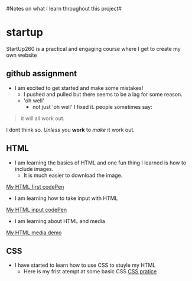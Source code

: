 #Notes on what I learn throughout this project#

# startup

StartUp260 is a practical and engaging course where I get to create my own website

## github assignment
 - I am excited to get started and make some mistakes!
    - I pushed and pulled but there seems to be a lag for some reason.
    - 'oh well'
      - not just 'oh well' I fixed it.
people sometimes say:

>it will all work out.

I dont think so. *Unless* you **work** to *make* it work out.


## HTML 
 - I am learning the basics of HTML and one fun thing I learned is how to include images.
   - It is much easier to download the image.

[My HTML first codePen](https://codepen.io/huntyGwell/pen/MWRWYgO?editors=1100#)

 - I am learning how to take input with HTML

[My HTML input codePen](https://codepen.io/huntyGwell/pen/rNbNavo?editors=1000)

- I am learning about HTML and media

[My HTML media demo](https://codepen.io/huntyGwell/pen/jOROWVL?editors=1000#)

## CSS
 - I have started to learn how to use CSS to stuyle my HTML
     - Here is my frist atempt at some basic CSS
[CSS pratice](https://codepen.io/huntyGwell/pen/ExJxpjZ?editors=1100)
